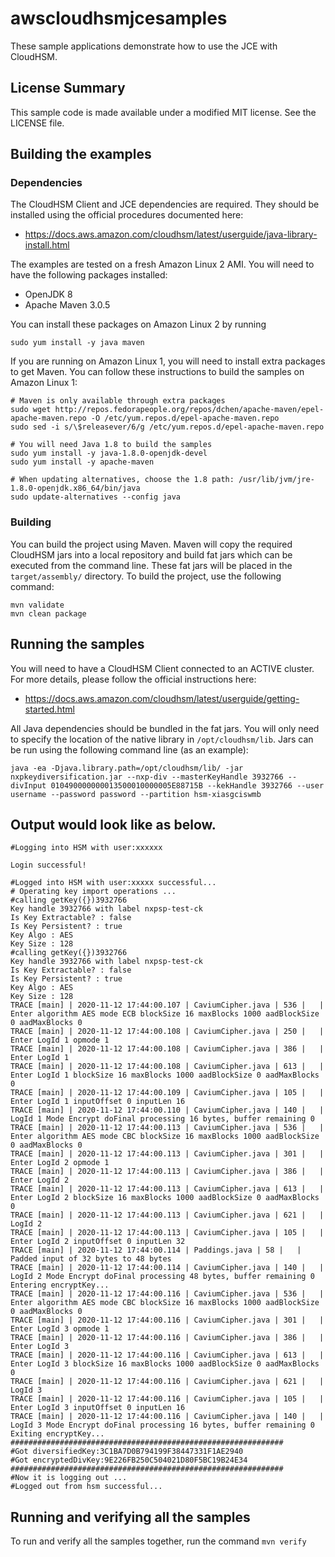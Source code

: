 # awscloudhsmjcesamples

These sample applications demonstrate how to use the JCE with CloudHSM.

## License Summary

This sample code is made available under a modified MIT license. See the LICENSE file.

## Building the examples

### Dependencies

The CloudHSM Client and JCE dependencies are required. They should be installed using the official
procedures documented here:

* https://docs.aws.amazon.com/cloudhsm/latest/userguide/java-library-install.html

The examples are tested on a fresh Amazon Linux 2 AMI. You will need to have the following packages 
installed:

* OpenJDK 8
* Apache Maven 3.0.5

You can install these packages on Amazon Linux 2 by running

```
sudo yum install -y java maven
```

If you are running on Amazon Linux 1, you will need to install extra packages to get Maven.
You can follow these instructions to build the samples on Amazon Linux 1:

```
# Maven is only available through extra packages
sudo wget http://repos.fedorapeople.org/repos/dchen/apache-maven/epel-apache-maven.repo -O /etc/yum.repos.d/epel-apache-maven.repo
sudo sed -i s/\$releasever/6/g /etc/yum.repos.d/epel-apache-maven.repo

# You will need Java 1.8 to build the samples
sudo yum install -y java-1.8.0-openjdk-devel
sudo yum install -y apache-maven

# When updating alternatives, choose the 1.8 path: /usr/lib/jvm/jre-1.8.0-openjdk.x86_64/bin/java
sudo update-alternatives --config java
```


### Building

You can build the project using Maven. Maven will copy the required CloudHSM jars into a local repository
and build fat jars which can be executed from the command line. These fat jars will be placed in the
`target/assembly/` directory. To build the project, use the following command:

```
mvn validate
mvn clean package
```

## Running the samples

You will need to have a CloudHSM Client connected to an ACTIVE cluster. For more details, please follow
the official instructions here:

* https://docs.aws.amazon.com/cloudhsm/latest/userguide/getting-started.html

All Java dependencies should be bundled in the fat jars. You will only need to specify the location of the
native library in `/opt/cloudhsm/lib`. Jars can be run using the following command line (as an example): 

```
java -ea -Djava.library.path=/opt/cloudhsm/lib/ -jar nxpkeydiversification.jar --nxp-div --masterKeyHandle 3932766 --divInput 010490000000013500010000005E88715B --kekHandle 3932766 --user username --password password --partition hsm-xiasgciswmb
```
## Output would look like as below.
```
#Logging into HSM with user:xxxxxx

Login successful!

#Logged into HSM with user:xxxxx successful...
# Operating key import operations ...
#calling getKey({})3932766
Key handle 3932766 with label nxpsp-test-ck
Is Key Extractable? : false
Is Key Persistent? : true
Key Algo : AES
Key Size : 128
#calling getKey({})3932766
Key handle 3932766 with label nxpsp-test-ck
Is Key Extractable? : false
Is Key Persistent? : true
Key Algo : AES
Key Size : 128
TRACE [main] | 2020-11-12 17:44:00.107 | CaviumCipher.java | 536 |   | Enter algorithm AES mode ECB blockSize 16 maxBlocks 1000 aadBlockSize 0 aadMaxBlocks 0
TRACE [main] | 2020-11-12 17:44:00.108 | CaviumCipher.java | 250 |   | Enter LogId 1 opmode 1
TRACE [main] | 2020-11-12 17:44:00.108 | CaviumCipher.java | 386 |   | Enter LogId 1
TRACE [main] | 2020-11-12 17:44:00.108 | CaviumCipher.java | 613 |   | Enter LogId 1 blockSize 16 maxBlocks 1000 aadBlockSize 0 aadMaxBlocks 0
TRACE [main] | 2020-11-12 17:44:00.109 | CaviumCipher.java | 105 |   | Enter LogId 1 inputOffset 0 inputLen 16
TRACE [main] | 2020-11-12 17:44:00.110 | CaviumCipher.java | 140 |   | LogId 1 Mode Encrypt doFinal processing 16 bytes, buffer remaining 0
TRACE [main] | 2020-11-12 17:44:00.113 | CaviumCipher.java | 536 |   | Enter algorithm AES mode CBC blockSize 16 maxBlocks 1000 aadBlockSize 0 aadMaxBlocks 0
TRACE [main] | 2020-11-12 17:44:00.113 | CaviumCipher.java | 301 |   | Enter LogId 2 opmode 1
TRACE [main] | 2020-11-12 17:44:00.113 | CaviumCipher.java | 386 |   | Enter LogId 2
TRACE [main] | 2020-11-12 17:44:00.113 | CaviumCipher.java | 613 |   | Enter LogId 2 blockSize 16 maxBlocks 1000 aadBlockSize 0 aadMaxBlocks 0
TRACE [main] | 2020-11-12 17:44:00.113 | CaviumCipher.java | 621 |   | LogId 2
TRACE [main] | 2020-11-12 17:44:00.113 | CaviumCipher.java | 105 |   | Enter LogId 2 inputOffset 0 inputLen 32
TRACE [main] | 2020-11-12 17:44:00.114 | Paddings.java | 58 |   | Padded input of 32 bytes to 48 bytes
TRACE [main] | 2020-11-12 17:44:00.114 | CaviumCipher.java | 140 |   | LogId 2 Mode Encrypt doFinal processing 48 bytes, buffer remaining 0
Entering encryptKey...
TRACE [main] | 2020-11-12 17:44:00.116 | CaviumCipher.java | 536 |   | Enter algorithm AES mode CBC blockSize 16 maxBlocks 1000 aadBlockSize 0 aadMaxBlocks 0
TRACE [main] | 2020-11-12 17:44:00.116 | CaviumCipher.java | 301 |   | Enter LogId 3 opmode 1
TRACE [main] | 2020-11-12 17:44:00.116 | CaviumCipher.java | 386 |   | Enter LogId 3
TRACE [main] | 2020-11-12 17:44:00.116 | CaviumCipher.java | 613 |   | Enter LogId 3 blockSize 16 maxBlocks 1000 aadBlockSize 0 aadMaxBlocks 0
TRACE [main] | 2020-11-12 17:44:00.116 | CaviumCipher.java | 621 |   | LogId 3
TRACE [main] | 2020-11-12 17:44:00.116 | CaviumCipher.java | 105 |   | Enter LogId 3 inputOffset 0 inputLen 16
TRACE [main] | 2020-11-12 17:44:00.116 | CaviumCipher.java | 140 |   | LogId 3 Mode Encrypt doFinal processing 16 bytes, buffer remaining 0
Exiting encryptKey...
#############################################################
#Got diversifiedKey:3C1BA7D0B794199F38447331F1AE2940
#Got encryptedDivKey:9E226FB250C504021D80F5BC19B24E34
#############################################################
#Now it is logging out ...
#Logged out from hsm successful...
```

## Running and verifying all the samples

To run and verify all the samples together, run the command ```mvn verify```
